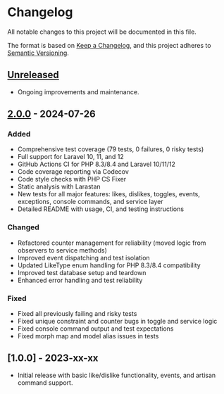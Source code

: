 # Changelog

All notable changes to this project will be documented in this file.

The format is based on [Keep a Changelog](https://keepachangelog.com/en/1.0.0/), and this project adheres to [Semantic Versioning](https://semver.org/spec/v2.0.0.html).

## [Unreleased]
- Ongoing improvements and maintenance.

## [2.0.0] - 2024-07-26
### Added
- Comprehensive test coverage (79 tests, 0 failures, 0 risky tests)
- Full support for Laravel 10, 11, and 12
- GitHub Actions CI for PHP 8.3/8.4 and Laravel 10/11/12
- Code coverage reporting via Codecov
- Code style checks with PHP CS Fixer
- Static analysis with Larastan
- New tests for all major features: likes, dislikes, toggles, events, exceptions, console commands, and service layer
- Detailed README with usage, CI, and testing instructions

### Changed
- Refactored counter management for reliability (moved logic from observers to service methods)
- Improved event dispatching and test isolation
- Updated LikeType enum handling for PHP 8.3/8.4 compatibility
- Improved test database setup and teardown
- Enhanced error handling and test reliability

### Fixed
- Fixed all previously failing and risky tests
- Fixed unique constraint and counter bugs in toggle and service logic
- Fixed console command output and test expectations
- Fixed morph map and model alias issues in tests

## [1.0.0] - 2023-xx-xx
- Initial release with basic like/dislike functionality, events, and artisan command support.

[Unreleased]: https://github.com/turahe/laravel-likeable/compare/v2.0.0...HEAD
[2.0.0]: https://github.com/turahe/laravel-likeable/releases/tag/v2.0.0 